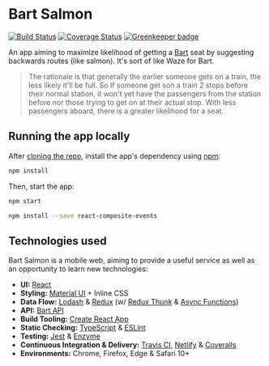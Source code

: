 # Bart Salmon

[![Build Status](https://travis-ci.org/benmvp/bart-salmon.svg?branch=master)](https://travis-ci.org/benmvp/bart-salmon)
[![Coverage Status](https://coveralls.io/repos/github/benmvp/bart-salmon/badge.svg?branch=master)](https://coveralls.io/github/benmvp/bart-salmon?branch=master)
[![Greenkeeper badge](https://badges.greenkeeper.io/benmvp/bart-salmon.svg)](https://greenkeeper.io/)

An app aiming to maximize likelihood of getting a [Bart](http://www.bart.gov/) seat by suggesting backwards routes (like salmon). It's sort of like Waze for Bart.

> The rationale is that generally the earlier someone gets on a train, the less likely it'll be full. So If someone get son a train 2 stops before their normal station, it won't yet have the passengers from the station before nor those trying to get on at their actual stop. With less passengers aboard, there is a greater likelihood for a seat.

## Running the app locally

After [cloning the repo](https://help.github.com/en/github/creating-cloning-and-archiving-repositories/cloning-a-repository), install the app's dependency using [npm](https://docs.npmjs.com/cli/install):

```sh
npm install
```

Then, start the app:

```sh
npm start
```

```sh
npm install --save react-composite-events
```

## Technologies used

Bart Salmon is a mobile web, aiming to provide a useful service as well as an opportunity to learn new technologies:

- **UI:** [React](https://facebook.github.io/react/)
- **Styling:** [Material UI](https://material-ui.com/) + Inline CSS
- **Data Flow:** [Lodash](https://lodash.com/) & [Redux](http://redux.js.org/) (w/ [Redux Thunk](https://github.com/gaearon/redux-thunk) & [Async Functions](https://github.com/tc39/ecmascript-asyncawait))
- **API:** [Bart API](http://api.bart.gov/docs/overview/index.aspx)
- **Build Tooling:** [Create React App](https://github.com/facebookincubator/create-react-app)
- **Static Checking:** [TypeScript](https://www.typescriptlang.org/index.html) & [ESLint](http://eslint.org/)
- **Testing:** [Jest](https://facebook.github.io/jest/) & [Enzyme](https://github.com/airbnb/enzyme)
- **Continuous Integration & Delivery:** [Travis CI](https://travis-ci.org/benmvp/bart-salmon), [Netlify](https://www.netlify.com/) & [Coveralls](https://coveralls.io/github/benmvp/bart-salmon?branch=master)
- **Environments:** Chrome, Firefox, Edge & Safari 10+
